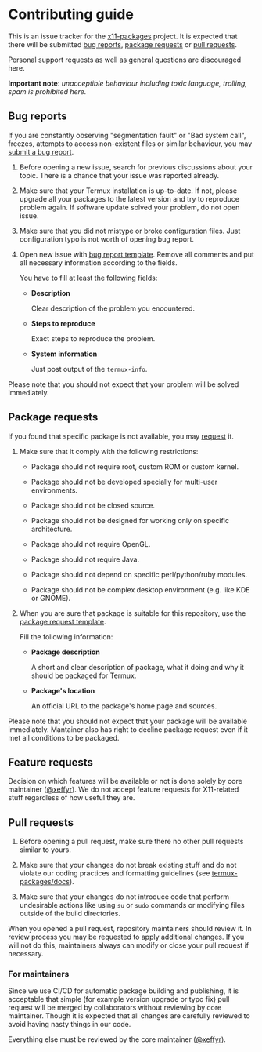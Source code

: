 # Contributing guide

This is an issue tracker for the [x11-packages] project. It is expected that
there will be submitted [bug reports](#bug-reports), [package requests](#package-requests)
or [pull requests](#pull-requests).

Personal support requests as well as general questions are discouraged here.

**Important note**: *unacceptible behaviour including toxic language, trolling,
spam is prohibited here.*

## Bug reports

If you are constantly observing "segmentation fault" or "Bad system call",
freezes, attempts to access non-existent files or similar behaviour, you
may [submit a bug report][bug-report-template].

1. Before opening a new issue, search for previous discussions about your topic.
There is a chance that your issue was reported already.

2. Make sure that your Termux installation is up-to-date. If not, please upgrade
all your packages to the latest version and try to reproduce problem again. If
software update solved your problem, do not open issue.

3. Make sure that you did not mistype or broke configuration files. Just
configuration typo is not worth of opening bug report.

4. Open new issue with [bug report template][bug-report-template]. Remove all
comments and put all necessary information according to the fields.

	You have to fill at least the following fields:

	- **Description**

		Clear description of the problem you encountered.

	- **Steps to reproduce**

		Exact steps to reproduce the problem.

	- **System information**

		Just post output of the `termux-info`.

Please note that you should not expect that your problem will be solved
immediately.

## Package requests

If you found that specific package is not available, you may [request](package-request-template)
it.

1. Make sure that it comply with the following restrictions:

	- Package should not require root, custom ROM or custom kernel.

	- Package should not be developed specially for multi-user environments.

	- Package should not be closed source.

	- Package should not be designed for working only on specific architecture.

	- Package should not require OpenGL.

	- Package should not require Java.

	- Package should not depend on specific perl/python/ruby modules.

	- Package should not be complex desktop environment (e.g. like KDE or GNOME).

2. When you are sure that package is suitable for this repository, use the
[package request template][package-request-template].

	Fill the following information:

	- **Package description**

		A short and clear description of package, what it doing and why it
		should be packaged for Termux.

	- **Package's location**

		An official URL to the package's home page and sources.

Please note that you should not expect that your package will be available
immediately. Mantainer also has right to decline package request even if it
met all conditions to be packaged.

## Feature requests

Decision on which features will be available or not is done solely by core
maintainer ([@xeffyr]). We do not accept feature requests for X11-related
stuff regardless of how useful they are.

## Pull requests

1. Before opening a pull request, make sure there no other pull requests similar
to yours.

2. Make sure that your changes do not break existing stuff and do not violate
our coding practices and formatting guidelines (see [termux-packages/docs]).

3. Make sure that your changes do not introduce code that perform undesirable
actions like using `su` or `sudo` commands or modifying files outside of the
build directories.

When you opened a pull request, repository maintainers should review it. In review
process you may be requested to apply additional changes. If you will not do this,
maintainers always can modify or close your pull request if necessary.

### For maintainers

Since we use CI/CD for automatic package building and publishing, it is acceptable
that simple (for example version upgrade or typo fix) pull request will be merged
by collaborators without reviewing by core maintainer. Though it is expected that
all changes are carefully reviewed to avoid having nasty things in our code.

Everything else must be reviewed by the core maintainer ([@xeffyr]).

[termux-packages]: <https://github.com/termux/termux-packages>
[termux-packages/docs]: <https://github.com/termux/termux-packages/tree/master/docs>
[x11-packages]: <https://github.com/termux/x11-packages>
[bug-report-template]: <https://github.com/termux/x11-packages/issues/new?template=BUG_REPORT.md>
[package-request-template]: <https://github.com/termux/x11-packages/issues/new?template=PACKAGE_REQUEST.md>
[@xeffyr]: <https://github.com/xeffyr>
